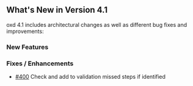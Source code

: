 ## What's New in Version 4.1

oxd 4.1 includes architectural changes as well as different bug fixes and improvements:

### New Features

### Fixes / Enhancements

- [#400](https://github.com/GluuFederation/oxd/issues/400) Check and add to validation missed steps if identified
